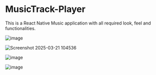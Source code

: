 # MusicTrack-Player
This is a React Native Music application with all required look, feel and functionalities.

![image](https://github.com/user-attachments/assets/68095497-9a2f-409d-94e9-3d08f2b6333a)

![Screenshot 2025-03-21 104536](https://github.com/user-attachments/assets/4a99a8c8-7dee-48ad-92d2-d8e11a8afb14)

![image](https://github.com/user-attachments/assets/d215292c-1493-4df7-bda2-9d665c9d6bb5)

![image](https://github.com/user-attachments/assets/3af9cfb1-7f53-4980-86e9-694649524c8e)

